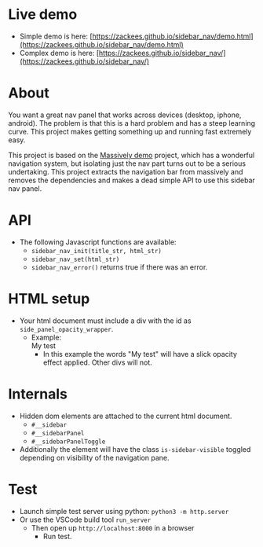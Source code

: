 
# Live demo
  * Simple demo is here: [https://zackees.github.io/sidebar_nav/demo.html](https://zackees.github.io/sidebar_nav/demo.html)
  * Complex demo is here: [https://zackees.github.io/sidebar_nav/](https://zackees.github.io/sidebar_nav/)

# About

You want a great nav panel that works across devices (desktop, iphone, android). The problem is that this is a hard problem and has a steep learning curve. This project makes getting something up and running fast extremely easy.

This project is based on the [Massively demo](https://html5up.net/massively) project, which has a wonderful navigation system, but isolating just the nav part turns out to be a serious undertaking. This project  extracts the navigation bar from massively and removes the dependencies and makes a dead simple API to use this sidebar nav panel.

# API
  * The following Javascript functions are available:
    * `sidebar_nav_init(title_str, html_str)`
    * `sidebar_nav_set(html_str)`
    * `sidebar_nav_error()` returns true if there was an error.

# HTML setup
  * Your html document must include a div with the id as `side_panel_opacity_wrapper`.
    * Example: 	<div id="side_panel_opacity_wrapper">My test</div>
      * In this example the words "My test" will have a slick opacity effect applied. Other divs will not.

# Internals
  * Hidden dom elements are attached to the current html document.
    * `#__sidebar`
	* `#__sidebarPanel`
	* `#__sidebarPanelToggle`
  * Additionally the <body> element will have the class `is-sidebar-visible` toggled depending on visibility of the navigation pane.

# Test
  * Launch simple test server using python: `python3 -m http.server`
  * Or use the VSCode build tool `run_server`
    * Then open up `http://localhost:8000` in a browser
      * Run test.
